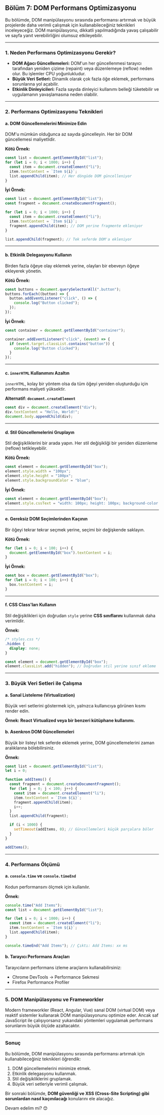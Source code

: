 ## **Bölüm 7: DOM Performans Optimizasyonu**

Bu bölümde, DOM manipülasyonu sırasında performansı artırmak ve büyük projelerde daha verimli çalışmak için kullanabileceğiniz teknikleri inceleyeceğiz. DOM manipülasyonu, dikkatli yapılmadığında yavaş çalışabilir ve sayfa yanıt verebilirliğini olumsuz etkileyebilir.

---

### **1. Neden Performans Optimizasyonu Gerekir?**

- **DOM Ağacı Güncellemeleri:** DOM'un her güncellenmesi tarayıcı tarafından yeniden çizime (repaint) veya düzenlemeye (reflow) neden olur. Bu işlemler CPU yoğunlukludur.
- **Büyük Veri Setleri:** Dinamik olarak çok fazla öğe eklemek, performans sorunlarına yol açabilir.
- **Etkinlik Dinleyicileri:** Fazla sayıda dinleyici kullanımı belleği tüketebilir ve uygulamanın yavaşlamasına neden olabilir.

---

### **2. Performans Optimizasyonu Teknikleri**

#### **a. DOM Güncellemelerini Minimize Edin**
DOM'u mümkün olduğunca az sayıda güncelleyin. Her bir DOM güncellemesi maliyetlidir.

**Kötü Örnek:**
```javascript
const list = document.getElementById("list");
for (let i = 0; i < 1000; i++) {
  const item = document.createElement("li");
  item.textContent = `Item ${i}`;
  list.appendChild(item); // Her döngüde DOM güncelleniyor
}
```

**İyi Örnek:**
```javascript
const list = document.getElementById("list");
const fragment = document.createDocumentFragment();

for (let i = 0; i < 1000; i++) {
  const item = document.createElement("li");
  item.textContent = `Item ${i}`;
  fragment.appendChild(item); // DOM yerine fragmente ekleniyor
}

list.appendChild(fragment); // Tek seferde DOM'a ekleniyor
```

---

#### **b. Etkinlik Delegasyonu Kullanın**
Birden fazla öğeye olay eklemek yerine, olayları bir ebeveyn öğeye ekleyerek yönetin.

**Kötü Örnek:**
```javascript
const buttons = document.querySelectorAll(".button");
buttons.forEach((button) => {
  button.addEventListener("click", () => {
    console.log("Button clicked");
  });
});
```

**İyi Örnek:**
```javascript
const container = document.getElementById("container");

container.addEventListener("click", (event) => {
  if (event.target.classList.contains("button")) {
    console.log("Button clicked");
  }
});
```

---

#### **c. `innerHTML` Kullanımını Azaltın**
`innerHTML`, kolay bir yöntem olsa da tüm öğeyi yeniden oluşturduğu için performans maliyeti yüksektir.

**Alternatif: `document.createElement`**
```javascript
const div = document.createElement("div");
div.textContent = "Hello, World!";
document.body.appendChild(div);
```

---

#### **d. Stil Güncellemelerini Gruplayın**
Stil değişikliklerini bir arada yapın. Her stil değişikliği bir yeniden düzenleme (reflow) tetikleyebilir.

**Kötü Örnek:**
```javascript
const element = document.getElementById("box");
element.style.width = "100px";
element.style.height = "100px";
element.style.backgroundColor = "blue";
```

**İyi Örnek:**
```javascript
const element = document.getElementById("box");
element.style.cssText = "width: 100px; height: 100px; background-color: blue;";
```

---

#### **e. Gereksiz DOM Seçimlerinden Kaçının**
Bir öğeyi tekrar tekrar seçmek yerine, seçimi bir değişkende saklayın.

**Kötü Örnek:**
```javascript
for (let i = 0; i < 100; i++) {
  document.getElementById("box").textContent = i;
}
```

**İyi Örnek:**
```javascript
const box = document.getElementById("box");
for (let i = 0; i < 100; i++) {
  box.textContent = i;
}
```

---

#### **f. CSS Class'ları Kullanın**
Stil değişiklikleri için doğrudan `style` yerine **CSS sınıflarını** kullanmak daha verimlidir.

**Örnek:**
```css
/* styles.css */
.hidden {
  display: none;
}
```

```javascript
const element = document.getElementById("box");
element.classList.add("hidden"); // Doğrudan stil yerine sınıf ekleme
```

---

### **3. Büyük Veri Setleri ile Çalışma**

#### **a. Sanal Listeleme (Virtualization)**
Büyük veri setlerini göstermek için, yalnızca kullanıcıya görünen kısmı render edin.

**Örnek: React Virtualized veya bir benzeri kütüphane kullanımı.**

#### **b. Asenkron DOM Güncellemeleri**
Büyük bir listeyi tek seferde eklemek yerine, DOM güncellemelerini zaman aralıklarına bölebilirsiniz.

**Örnek:**
```javascript
const list = document.getElementById("list");
let i = 0;

function addItems() {
  const fragment = document.createDocumentFragment();
  for (let j = 0; j < 100; j++) {
    const item = document.createElement("li");
    item.textContent = `Item ${i}`;
    fragment.appendChild(item);
    i++;
  }
  list.appendChild(fragment);

  if (i < 1000) {
    setTimeout(addItems, 0); // Güncellemeleri küçük parçalara böler
  }
}

addItems();
```

---

### **4. Performans Ölçümü**

#### **a. `console.time` ve `console.timeEnd`**
Kodun performansını ölçmek için kullanılır.

**Örnek:**
```javascript
console.time("Add Items");
const list = document.getElementById("list");

for (let i = 0; i < 1000; i++) {
  const item = document.createElement("li");
  item.textContent = `Item ${i}`;
  list.appendChild(item);
}

console.timeEnd("Add Items"); // Çıktı: Add Items: xx ms
```

#### **b. Tarayıcı Performans Araçları**
Tarayıcıların performans izleme araçlarını kullanabilirsiniz:
- Chrome DevTools → Performance Sekmesi
- Firefox Performance Profiler

---

### **5. DOM Manipülasyonu ve Frameworkler**

Modern frameworkler (React, Angular, Vue) sanal DOM (virtual DOM) veya reaktif sistemler kullanarak DOM manipülasyonunu optimize eder. Ancak saf JavaScript ile çalışıyorsanız yukarıdaki yöntemleri uygulamak performans sorunlarını büyük ölçüde azaltacaktır.

---

### **Sonuç**

Bu bölümde, DOM manipülasyonu sırasında performansı artırmak için kullanabileceğiniz teknikleri öğrendik:
1. DOM güncellemelerini minimize etmek.
2. Etkinlik delegasyonu kullanmak.
3. Stil değişikliklerini gruplamak.
4. Büyük veri setleriyle verimli çalışmak.

Bir sonraki bölümde, **DOM güvenliği ve XSS (Cross-Site Scripting) gibi sorunlardan nasıl kaçınılacağı** konularını ele alacağız.

Devam edelim mi? 😊